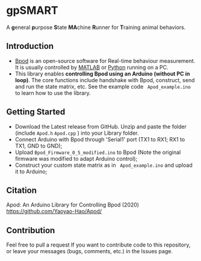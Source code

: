 # gpSMART
A **g**eneral **p**urpose **S**tate **MA**chine **R**unner for **T**raining animal behaviors.

## Introduction
* [Bpod](https://github.com/sanworks/Bpod_StateMachine_Firmware) is an open-source software for Real-time behaviour measurement. It is usually controlled by [MATLAB](https://github.com/sanworks/Bpod) or [Python](https://github.com/pybpod/pybpod) running on a PC. 
* This library enables **controlling Bpod using an Arduino (without PC in loop)**. The core functions include handshake with Bpod, construct, send and run the state matrix, etc. See the example code ``` Apod_example.ino``` to learn how to use the library.

## Getting Started
* Download the Latest release from GitHub. Unzip and paste the folder (include ```Apod.h```  ```Apod.cpp``` ) into your Library folder.
* Connect Arduino with Bpod through 'Serial1' port (TX1 to RX1; RX1 to TX1, GND to GND);
* Upload ```Bpod_Firmware_0_5_modified.ino``` to Bpod (Note the original firmware was modified to adapt Arduino control);
* Construct your custom state matrix as in ``` Apod_example.ino``` and upload it to Arduino;
 
## Citation

Apod: An Arduino Library for Controlling Bpod (2020) https://github.com/Yaoyao-Hao/Apod/

## Contribution
Feel free to pull a request If you want to contribute code to this repository, or leave your messages (bugs, comments, etc.) in the Issues page.
